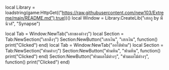 local Library = loadstring(game:HttpGet(("https://raw.githubusercontent.com/new103/Extreme/main/README.md"),true))()
local Window = Library.CreateLib("เสกกู by พี่นิวส์", "Synapse")

local Tab = Window:NewTab("เสกของต่างๆ")
local Section = Tab:NewSection("เสกตึงๆ")
Section:NewButton("เสกเงิน", "เสกเงิน", function()
    print("Clicked")
end)
local Tab = Window:NewTab("ออโต้ฟาม")
local Section = Tab:NewSection("ฟามต่างๆ")
Section:NewButton("ฟามหิน", "ฟามหิน", function()
    print("Clicked")
end)
Section:NewButton("ฟามผลไม้ต่างๆ", "ฟามผลไม้ต่างๆ", function()
    print("Clicked")
end)

